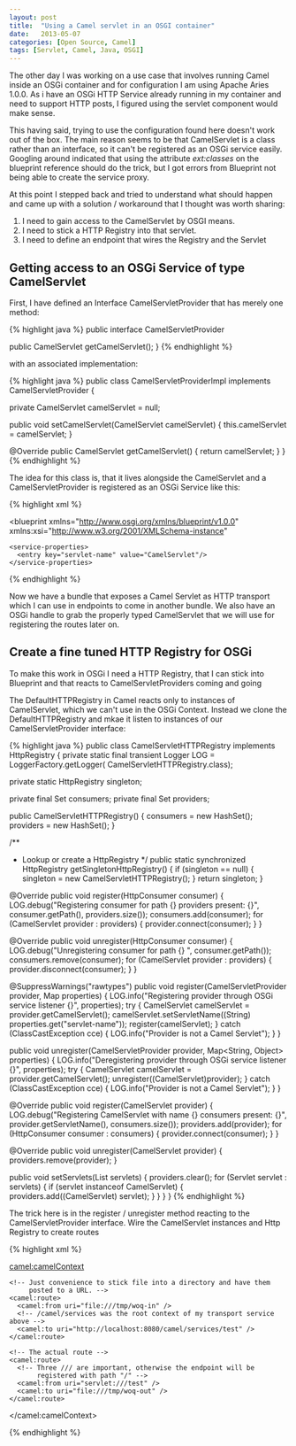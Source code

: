 ```yaml
---
layout: post
title:  "Using a Camel servlet in an OSGI container" 
date:   2013-05-07 
categories: [Open Source, Camel]
tags: [Servlet, Camel, Java, OSGI]
---
```

The other day I was working on a use case that involves running Camel inside an OSGi container and for configuration I am using Apache Aries 1.0.0. As i have an OSGi HTTP Service already running in my container and need to support HTTP posts, I figured using the servlet component would make sense.

This having said, trying to use the configuration found here doesn't work out of the box. The main reason seems to be that CamelServlet is a class rather than an interface, so it can't be registered as an OSGi service easily. Googling around indicated that using the attribute *ext:classes* on the blueprint reference should do the trick, but I got errors from Blueprint not being able to create the service proxy.

At this point I stepped back and tried to understand what should happen and came up with a solution / workaround that I thought was worth sharing:

1. I need to gain access to the CamelServlet by OSGI means.
1. I need to stick a HTTP Registry into that servlet.
1. I need to define an endpoint that wires the Registry and the Servlet

## Getting access to an OSGi Service of type CamelServlet 

First, I have defined an Interface CamelServletProvider that has merely one method:

{% highlight java %}
public interface CamelServletProvider

  public CamelServlet getCamelServlet();
}
{% endhighlight %}

with an associated implementation:

{% highlight java %}
public class CamelServletProviderImpl implements CamelServletProvider {

  private CamelServlet camelServlet = null;

  public void setCamelServlet(CamelServlet camelServlet) {
    this.camelServlet = camelServlet;
  }

  @Override
  public CamelServlet getCamelServlet() {
    return camelServlet;
  }
}
{% endhighlight %}

The idea for this class is, that it lives alongside the CamelServlet and a CamelServletProvider is registered as an OSGi Service like this:

{% highlight xml %}
<?xml version="1.0" encoding="UTF-8" standalone="no"?>

<blueprint
  xmlns="http://www.osgi.org/xmlns/blueprint/v1.0.0"
  xmlns:xsi="http://www.w3.org/2001/XMLSchema-instance"
  >

  <bean 
    id="camelServlet" 
    class="org.apache.camel.component.servlet.CamelHttpTransportServlet" />

  <bean 
    id="servletProvider" 
    class="de.woq.camel.sib.servlet.internal.CamelServletProviderImpl">
    <property name="camelServlet" ref="camelServlet" />
  </bean>

  <service ref="camelServlet" interface="javax.servlet.Servlet" >
    <service-properties>
      <entry key="alias" value="/camel/services" />
      <entry key="matchOnUriPrefix" value="true" />
      <entry key="servlet-name" value="CamelServlet"/>
      <entry key="osgi.web.contextpath" value="/camel/services" />
    </service-properties>
  </service>

  <service 
    ref="servletProvider"
    interface="de.woq.camel.sib.servlet.CamelServletProvider">

    <service-properties>
      <entry key="servlet-name" value="CamelServlet"/>
    </service-properties>
  </service>

</blueprint>
{% endhighlight %}

Now we have a bundle that exposes a Camel Servlet as HTTP transport which I can use in endpoints to come in another bundle. We also have an OSGi handle to grab the properly typed CamelServlet that we will use for registering the routes later on.

## Create a fine tuned HTTP Registry for OSGi   

To make this work in OSGi I need a HTTP Registry, that I can stick into Blueprint and that reacts to CamelServletProviders coming and going 

The DefaultHTTPRegistry in Camel reacts only to instances of CamelServlet, which we can't use in the OSGi Context. Instead we clone the DefaultHTTPRegistry and mkae it listen to instances of our CamelServletProvider interface:

{% highlight java %}
public class  CamelServletHTTPRegistry implements HttpRegistry {
  private static final transient Logger LOG = LoggerFactory.getLogger( CamelServletHTTPRegistry.class);

  private static HttpRegistry singleton;

  private final Set consumers;
  private final Set providers;

  public  CamelServletHTTPRegistry() {
    consumers = new HashSet();
    providers = new HashSet();
  }

  /**
   * Lookup or create a HttpRegistry
   */
  public static synchronized HttpRegistry getSingletonHttpRegistry() {
    if (singleton == null) {
      singleton = new  CamelServletHTTPRegistry();
    }
    return singleton;
  }

  @Override
  public void register(HttpConsumer consumer) {
    LOG.debug("Registering consumer for path {} providers present: {}",
     consumer.getPath(), providers.size());
    consumers.add(consumer);
    for (CamelServlet provider : providers) {
      provider.connect(consumer);
    }
  }

  @Override
  public void unregister(HttpConsumer consumer) {
    LOG.debug("Unregistering consumer for path {} ", consumer.getPath());
    consumers.remove(consumer);
    for (CamelServlet provider : providers) {
      provider.disconnect(consumer);
    }
  }

  @SuppressWarnings("rawtypes")
  public void register(CamelServletProvider provider, Map properties) {
    LOG.info("Registering provider through OSGi service listener {}", properties);
    try {
      CamelServlet camelServlet = provider.getCamelServlet();
      camelServlet.setServletName((String) properties.get("servlet-name"));
      register(camelServlet);
    } catch (ClassCastException cce) {
      LOG.info("Provider is not a Camel Servlet");
    }
  }

  public void unregister(CamelServletProvider provider, Map<String, Object> properties) {
    LOG.info("Deregistering provider through OSGi service listener {}", properties);
    try {
      CamelServlet camelServlet = provider.getCamelServlet();
      unregister((CamelServlet)provider);
    } catch (ClassCastException cce) {
      LOG.info("Provider is not a Camel Servlet");
    }
  }

  @Override
  public void register(CamelServlet provider) {
    LOG.debug("Registering CamelServlet with name {} consumers present: {}",
     provider.getServletName(), consumers.size());
    providers.add(provider);
    for (HttpConsumer consumer : consumers) {
      provider.connect(consumer);
    }
  }

  @Override
  public void unregister(CamelServlet provider) {
    providers.remove(provider);
  }

  public void setServlets(List servlets) {
    providers.clear();
    for (Servlet servlet : servlets) {
      if (servlet instanceof CamelServlet) {
        providers.add((CamelServlet) servlet);
      }
    }
  }
}
{% endhighlight %}

The trick here is in the register / unregister method reacting to the CamelServletProvider interface.
Wire the CamelServlet instances and Http Registry to create routes

{% highlight xml %}

<?xml version="1.0" encoding="UTF-8" standalone="no"?>

<blueprint
  xmlns="http://www.osgi.org/xmlns/blueprint/v1.0.0"
  xmlns:camel="http://camel.apache.org/schema/blueprint"
  xmlns:xsi="http://www.w3.org/2001/XMLSchema-instance"
  xsi:schemaLocation="
  http://camel.apache.org/schema/blueprint
  http://camel.apache.org/schema/blueprint/camel-blueprint-2.10.3.xsd
">

  <!-- Create an instance of the cloned and modified registry -->
  <bean id="httpRegistry" class="de.woq.camel.sib.http.CamelServletHTTPRegistry" />

  <!-- Get hold of the Servlet Provider by its interface and servlet name -->
  <reference
    interface="de.woq.camel.sib.servlet.CamelServletProvider"
    filter="(servlet-name=CamelServlet)"
    timeout="1000">
    <reference-listener 
      ref="httpRegistry" 
      bind-method="register"
      unbind-method="unregister" />
  </reference>

  <!-- Create the servlet component -->
  <bean 
    id="servlet"
    class="org.apache.camel.component.servlet.ServletComponent">
    <property name="httpRegistry" ref="httpRegistry" />
  </bean>

  <camel:camelContext>

    <!-- Just convenience to stick file into a directory and have them
         posted to a URL. -->
    <camel:route>
      <camel:from uri="file:///tmp/woq-in" />
      <!-- /camel/services was the root context of my transport service above -->
      <camel:to uri="http://localhost:8080/camel/services/test" />
    </camel:route>

    <!-- The actual route -->
    <camel:route>
      <!-- Three /// are important, otherwise the endpoint will be
           registered with path "/" -->
      <camel:from uri="servlet:///test" />
      <camel:to uri="file:///tmp/woq-out" />
    </camel:route>

  </camel:camelContext>

</blueprint>
{% endhighlight %}
